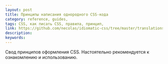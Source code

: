 ```yaml
---
layout: post
title: Принципы написания однородного CSS-кода
category: reference, guides, 
tags: CSS, как писать CSS, правила, принцип, 
link: https://github.com/necolas/idiomatic-css/tree/master/translations/ru-RU
description: 
keywords: 
---
```


<p>Свод принципов оформления CSS. Настоятельно рекомендуется к ознакомлению и использованию.</p>
